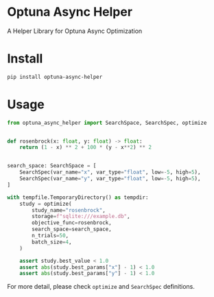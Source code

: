 # Optuna Async Helper
A Helper Library for Optuna Async Optimization

# Install

```bash
pip install optuna-async-helper
```

# Usage

```python
from optuna_async_helper import SearchSpace, SearchSpec, optimize


def rosenbrock(x: float, y: float) -> float:
    return (1 - x) ** 2 + 100 * (y - x**2) ** 2


search_space: SearchSpace = [
    SearchSpec(var_name="x", var_type="float", low=-5, high=5),
    SearchSpec(var_name="y", var_type="float", low=-5, high=5),
]

with tempfile.TemporaryDirectory() as tempdir:
    study = optimize(
        study_name="rosenbrock",
        storage=f"sqlite:///example.db",
        objective_func=rosenbrock,
        search_space=search_space,
        n_trials=50,
        batch_size=4,
    )

    assert study.best_value < 1.0
    assert abs(study.best_params["x"] - 1) < 1.0
    assert abs(study.best_params["y"] - 1) < 1.0
```

For more detail, please check `optimize` and `SearchSpec` definitions.